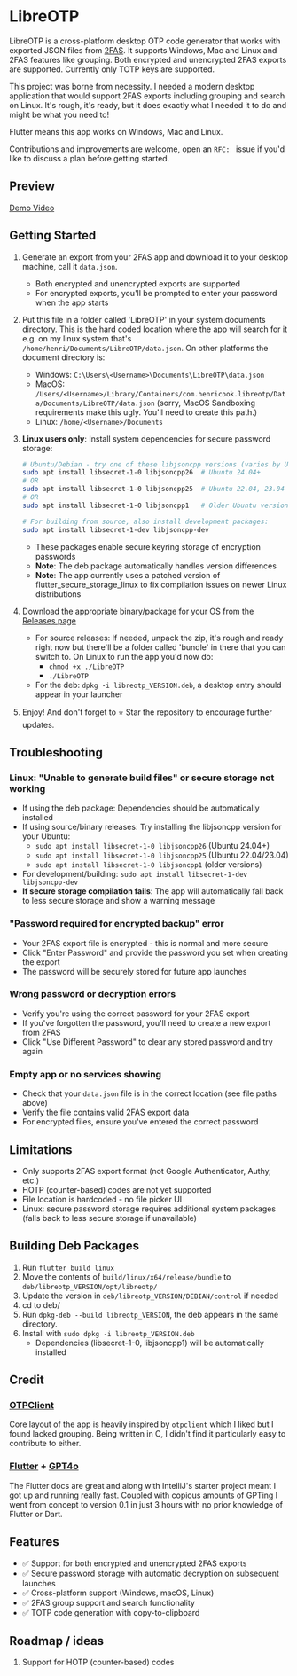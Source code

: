 # LibreOTP

LibreOTP is a cross-platform desktop OTP code generator that works with exported JSON files from [2FAS](https://2fas.com/). It supports Windows, Mac and Linux and 2FAS features like grouping. Both encrypted and unencrypted 2FAS exports are supported. Currently only TOTP keys are supported.

This project was borne from necessity. I needed a modern desktop application that would support 2FAS exports including grouping and search on Linux. It's rough, it's ready, but it does exactly what I needed it to do and might be what you need to!

Flutter means this app works on Windows, Mac and Linux.

Contributions and improvements are welcome, open an `RFC: ` issue if you'd like to discuss a plan before getting started.

## Preview
[Demo Video](https://github.com/user-attachments/assets/c46a2089-874d-4836-91dd-ee2880159add)

## Getting Started

1. Generate an export from your 2FAS app and download it to your desktop machine, call it `data.json`. 
   - Both encrypted and unencrypted exports are supported
   - For encrypted exports, you'll be prompted to enter your password when the app starts
2. Put this file in a folder called 'LibreOTP' in your system documents directory. This is the hard coded location where the app will search for it e.g. on my linux system that's `/home/henri/Documents/LibreOTP/data.json`. On other platforms the document directory is:
   - Windows: `C:\Users\<Username>\Documents\LibreOTP\data.json`
   - MacOS: `/Users/<Username>/Library/Containers/com.henricook.libreotp/Data/Documents/LibreOTP/data.json` (sorry, MacOS Sandboxing requirements make this ugly. You'll need to create this path.)
   - Linux: `/home/<Username>/Documents`
3. **Linux users only**: Install system dependencies for secure password storage:
   ```bash
   # Ubuntu/Debian - try one of these libjsoncpp versions (varies by Ubuntu version):
   sudo apt install libsecret-1-0 libjsoncpp26  # Ubuntu 24.04+
   # OR
   sudo apt install libsecret-1-0 libjsoncpp25  # Ubuntu 22.04, 23.04
   # OR  
   sudo apt install libsecret-1-0 libjsoncpp1   # Older Ubuntu versions
   
   # For building from source, also install development packages:
   sudo apt install libsecret-1-dev libjsoncpp-dev
   ```
   - These packages enable secure keyring storage of encryption passwords
   - **Note**: The deb package automatically handles version differences
   - **Note**: The app currently uses a patched version of flutter_secure_storage_linux to fix compilation issues on newer Linux distributions

4. Download the appropriate binary/package for your OS from the [Releases page](https://github.com/henricook/libreotp/releases)
   - For source releases: If needed, unpack the zip, it's rough and ready right now but there'll be a folder called 'bundle' in there that you can switch to. On Linux to run the app you'd now do:
      - `chmod +x ./LibreOTP`
      - `./LibreOTP`
   - For the deb: `dpkg -i libreotp_VERSION.deb`, a desktop entry should appear in your launcher

5. Enjoy! And don't forget to :star: Star the repository to encourage further updates. 

## Troubleshooting

### Linux: "Unable to generate build files" or secure storage not working
- If using the deb package: Dependencies should be automatically installed
- If using source/binary releases: Try installing the libjsoncpp version for your Ubuntu:
  - `sudo apt install libsecret-1-0 libjsoncpp26` (Ubuntu 24.04+)
  - `sudo apt install libsecret-1-0 libjsoncpp25` (Ubuntu 22.04/23.04)  
  - `sudo apt install libsecret-1-0 libjsoncpp1` (older versions)
- For development/building: `sudo apt install libsecret-1-dev libjsoncpp-dev`
- **If secure storage compilation fails**: The app will automatically fall back to less secure storage and show a warning message

### "Password required for encrypted backup" error
- Your 2FAS export file is encrypted - this is normal and more secure
- Click "Enter Password" and provide the password you set when creating the export
- The password will be securely stored for future app launches

### Wrong password or decryption errors
- Verify you're using the correct password for your 2FAS export
- If you've forgotten the password, you'll need to create a new export from 2FAS
- Click "Use Different Password" to clear any stored password and try again

### Empty app or no services showing
- Check that your `data.json` file is in the correct location (see file paths above)
- Verify the file contains valid 2FAS export data
- For encrypted files, ensure you've entered the correct password

## Limitations
- Only supports 2FAS export format (not Google Authenticator, Authy, etc.)
- HOTP (counter-based) codes are not yet supported
- File location is hardcoded - no file picker UI
- Linux: secure password storage requires additional system packages (falls back to less secure storage if unavailable)

## Building Deb Packages
1. Run `flutter build linux`
2. Move the contents of `build/linux/x64/release/bundle` to `deb/libreotp_VERSION/opt/libreotp/`
3. Update the version in `deb/libreotp_VERSION/DEBIAN/control` if needed
4. cd to deb/
5. Run `dpkg-deb --build libreotp_VERSION`, the deb appears in the same directory.
6. Install with `sudo dpkg -i libreotp_VERSION.deb`
   - Dependencies (libsecret-1-0, libjsoncpp1) will be automatically installed

## Credit

### [OTPClient](https://github.com/paolostivanin/OTPClient)

Core layout of the app is heavily inspired by `otpclient` which I liked but I found lacked grouping. Being written in C, I didn't find it particularly easy to contribute to either. 

### [Flutter](https://github.com/flutter/flutter) + [GPT4o](https://chat.openai.com)

The Flutter docs are great and along with IntelliJ's starter project meant I got up and running really fast. Coupled with copious amounts of GPTing I went from concept to version 0.1 in just 3 hours with no prior knowledge of Flutter or Dart.

## Features

- ✅ Support for both encrypted and unencrypted 2FAS exports
- ✅ Secure password storage with automatic decryption on subsequent launches
- ✅ Cross-platform support (Windows, macOS, Linux)
- ✅ 2FAS group support and search functionality
- ✅ TOTP code generation with copy-to-clipboard

## Roadmap / ideas

1. Support for HOTP (counter-based) codes
